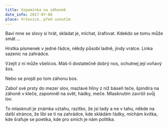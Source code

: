 ```yaml
---
title: Vzpomínka na záhonek
date_info: 2017-07-06
place: Vršovice, před usnutím
---
```


Baví mne se slovy si hrát,
skládat je, míchat, šrafovat.
Kdekdo se tomu může smát ...

Hrstka písmenek v jedné řádce,
někdy působí ladně, jindy vratce.
Linka sazenic na zahrádce.

Vzejít z ní může všelicos.
Máš-li dostatečně dobrý nos,
ochutnej její voňavý šos.

Nebo se projdi po tom záhonu bos.

Zaboř své prsty do mezer slov,
mazlavé hlíny z níž báseň teče,
špindíra na záhoně v kleče,
zapomněl na svět, hádky, meče.
Mlasknutím završil svůj lov.

To mlasknutí je známka vztahu,
razítko, že jsi tady
a ne v tahu,
někde na další stránce,
že líbí se ti na zahrádce,
kde skládám řádky,
míchám kvítka,
kde šrafuje se poetika,
kde pro smích je nám politika.

